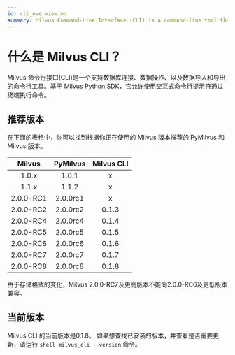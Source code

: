 ```yaml
---
id: cli_overview.md
summary: Milvus Command-Line Interface (CLI) is a command-line tool that supports database connection, data operations, and import and export of data.
---
```

# 什么是 Milvus CLI？

Milvus 命令行接口(CLI)是一个支持数据库连接、数据操作、以及数据导入和导出的命令行工具。基于 [Milvus Python SDK](https://github.com/milvus-io/pymilvus)，它允许使用交互式命令行提示符通过终端执行命令。
## 推荐版本

在下面的表格中，你可以找到根据你正在使用的 Milvus 版本推荐的 PyMilvus 和 Milvus 版本。

|Milvus| PyMilvus| Milvus CLI|
|:----:|:----:|:----:|
| 1.0.x | 1.0.1 | x |
| 1.1.x | 1.1.2 | x |
| 2.0.0-RC1 | 2.0.0rc1 | x |
| 2.0.0-RC2 | 2.0.0rc2 | 0.1.3 |
| 2.0.0-RC4 | 2.0.0rc4 | 0.1.4 |
| 2.0.0-RC5 | 2.0.0rc5 | 0.1.5 |
| 2.0.0-RC6 | 2.0.0rc6 | 0.1.6 |
|2.0.0-RC7  | 2.0.0rc7 | 0.1.7|
|2.0.0-RC8  | 2.0.0rc8 | 0.1.8|

<div class="alert note">由于存储格式的变化，Milvus 2.0.0-RC7及更高版本不能向2.0.0-RC6及更低版本兼容。</div>

## 当前版本

Milvus CLI 的当前版本是0.1.8。
如果想查找已安装的版本，并查看是否需要更新，请运行 ```shell milvus_cli --version``` 命令。

